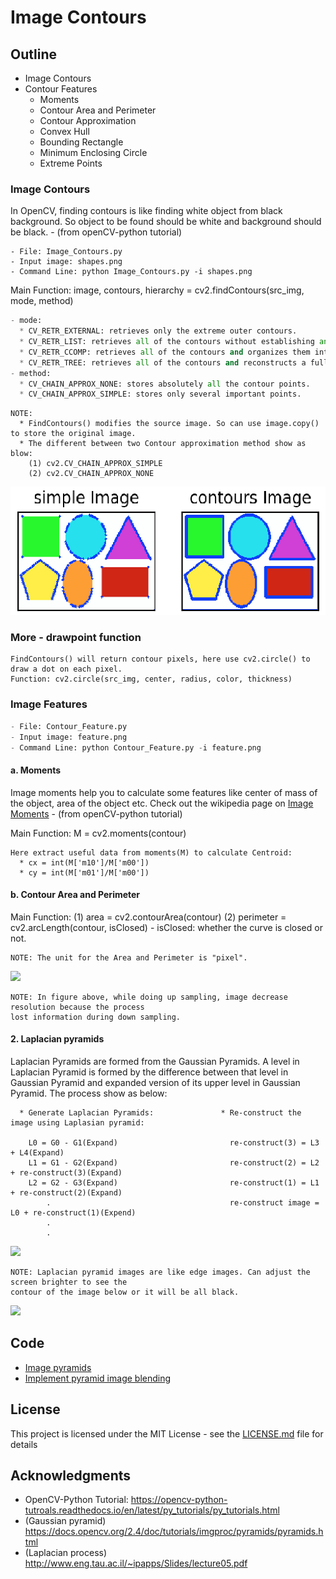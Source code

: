 # Image Contours

## Outline
- Image Contours
- Contour Features
  - Moments
  - Contour Area and Perimeter
  - Contour Approximation
  - Convex Hull
  - Bounding Rectangle
  - Minimum Enclosing Circle
  - Extreme Points

### Image Contours
In OpenCV, finding contours is like finding white object from black background. So object to be found should be white and background should be black.   - (from openCV-python tutorial)
```
- File: Image_Contours.py
- Input image: shapes.png
- Command Line: python Image_Contours.py -i shapes.png
```
Main Function: image, contours, hierarchy = cv2.findContours(src_img, mode, method)
```python
- mode:
  * CV_RETR_EXTERNAL: retrieves only the extreme outer contours.
  * CV_RETR_LIST: retrieves all of the contours without establishing any hierarchical relationships.
  * CV_RETR_CCOMP: retrieves all of the contours and organizes them into a two-level hierarchy. 
  * CV_RETR_TREE: retrieves all of the contours and reconstructs a full hierarchy of nested contours. 
- method:
  * CV_CHAIN_APPROX_NONE: stores absolutely all the contour points. 
  * CV_CHAIN_APPROX_SIMPLE: stores only several important points.
```
```
NOTE: 
  * FindContours() modifies the source image. So can use image.copy() to store the original image.
  * The different between two Contour approximation method show as blow:
    (1) cv2.CV_CHAIN_APPROX_SIMPLE
    (2) cv2.CV_CHAIN_APPROX_NONE
```
![](README_IMG/contour.png)

### More - drawpoint function
```
FindContours() will return contour pixels, here use cv2.circle() to draw a dot on each pixel.
Function: cv2.circle(src_img, center, radius, color, thickness)
```

### Image Features
```python
- File: Contour_Feature.py
- Input image: feature.png
- Command Line: python Contour_Feature.py -i feature.png
```

#### a. Moments
Image moments help you to calculate some features like center of mass of the object, area of the object etc. Check out the wikipedia page on [Image Moments](https://en.wikipedia.org/wiki/Image_moment)   - (from openCV-python tutorial)

Main Function: M = cv2.moments(contour)
```
Here extract useful data from moments(M) to calculate Centroid:
  * cx = int(M['m10']/M['m00'])
  * cy = int(M['m01']/M['m00'])
```

#### b. Contour Area and Perimeter
Main Function:
  (1) area = cv2.contourArea(contour)
  (2) perimeter = cv2.arcLength(contour, isClosed)
      - isClosed: whether the curve is closed or not.
```
NOTE: The unit for the Area and Perimeter is "pixel".
```





![](README_IMG/Gaussian.png)
```
NOTE: In figure above, while doing up sampling, image decrease resolution because the process 
lost information during down sampling.
```

#### 2. Laplacian pyramids
Laplacian Pyramids are formed from the Gaussian Pyramids. A level in Laplacian Pyramid is formed by the difference between that level in Gaussian Pyramid and expanded version of its upper level in Gaussian Pyramid. The process show as below:

```
  * Generate Laplacian Pyramids:               * Re-construct the image using Laplasian pyramid:

    L0 = G0 - G1(Expand)                         re-construct(3) = L3 + L4(Expand)
    L1 = G1 - G2(Expand)                         re-construct(2) = L2 + re-construct(3)(Expand)
    L2 = G2 - G3(Expand)                         re-construct(1) = L1 + re-construct(2)(Expand)
        .                                        re-construct image = L0 + re-construct(1)(Expend)
        .
        .
```
![](README_IMG/pyramid.png)
```
NOTE: Laplacian pyramid images are like edge images. Can adjust the screen brighter to see the 
contour of the image below or it will be all black.
```
![](README_IMG/Laplacian.png)

## Code
- [Image pyramids](https://github.com/Hank-Tsou/Computer-Vision-OpenCV-Python/tree/master/tutorials/Image_Processing/7_Image_Pyramids)
- [Implement pyramid image blending](https://github.com/Hank-Tsou/Image-Pyramids)

## License

This project is licensed under the MIT License - see the [LICENSE.md](LICENSE.md) file for details

## Acknowledgments

* OpenCV-Python Tutorial: https://opencv-python-tutroals.readthedocs.io/en/latest/py_tutorials/py_tutorials.html
* (Gaussian pyramid) https://docs.opencv.org/2.4/doc/tutorials/imgproc/pyramids/pyramids.html
* (Laplacian process) http://www.eng.tau.ac.il/~ipapps/Slides/lecture05.pdf
